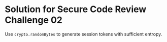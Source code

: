 # Solution for Secure Code Review Challenge 02

Use `crypto.randomBytes` to generate session tokens with sufficient entropy.
